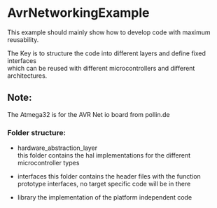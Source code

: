 # AvrNetworkingExample

This example should mainly show how to develop code with maximum reusability.

The Key is to structure the code into different layers and define fixed interfaces  
which can be reused with different microcontrollers and different architectures.

## Note:
The Atmega32 is for the AVR Net io board from pollin.de

### Folder structure:

* hardware_abstraction_layer  
this folder contains the hal implementations for the different microcontroller types

* interfaces
this folder contains the header files with the function prototype interfaces, no target specific code will be in there

* library
the implementation of the platform independent code
